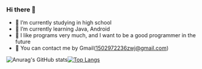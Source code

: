 ### Hi there 👋

- 🔭 I’m currently studying in high school
- 🌱 I’m currently learning Java, Android
- 🤔 I like programs very much, and I want to be a good programmer in the future
- 💬 You can contact me by Gmail(1502972236zwj@gmail.com)

![Anurag's GitHub stats](https://github-readme-stats.vercel.app/api?username=luoyingmm&theme=buefy&show_icons=true&line_height=20)[![Top Langs](https://github-readme-stats.vercel.app/api/top-langs/?username=luoyingmm&layout=compact&locale=java)](https://github.com/anuraghazra/github-readme-stats)


